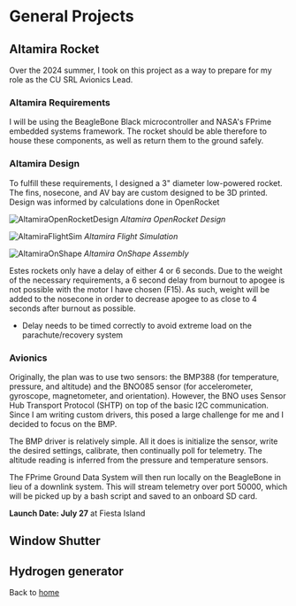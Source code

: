 # General Projects

## Altamira Rocket
Over the 2024 summer, I took on this project as a way to prepare for my role as the CU SRL Avionics Lead.

### Altamira Requirements
I will be using the BeagleBone Black microcontroller and NASA's FPrime embedded systems framework. The rocket should be able therefore to house these components, as well as return them to the ground safely.

### Altamira Design
To fulfill these requirements, I designed a 3" diameter low-powered rocket. The fins, nosecone, and AV bay are custom designed to be 3D printed. Design was informed by calculations done in OpenRocket

![AltamiraOpenRocketDesign](https://areich128.github.io/AltamiraORK.png)
*Altamira OpenRocket Design*

![AltamiraFlightSim](https://areich128.github.io/AltamiraFlightSim.png)
*Altamira Flight Simulation*

![AltamiraOnShape](https://areich128.github.io/AltamiraOnShape.png)
*Altamira OnShape Assembly*

Estes rockets only have a delay of either 4 or 6 seconds. Due to the weight of the necessary requirements, a 6 second delay from burnout to apogee is not possible with the motor I have chosen (F15). As such, weight will be added to the nosecone in order to decrease apogee to as close to 4 seconds after burnout as possible.
- Delay needs to be timed correctly to avoid extreme load on the parachute/recovery system

### Avionics

Originally, the plan was to use two sensors: the BMP388 (for temperature, pressure, and altitude) and the BNO085 sensor (for accelerometer, gyroscope, magnetometer, and orientation). However, the BNO uses Sensor Hub Transport Protocol (SHTP) on top of the basic I2C communication. Since I am writing custom drivers, this posed a large challenge for me and I decided to focus on the BMP.

The BMP driver is relatively simple. All it does is initialize the sensor, write the desired settings, calibrate, then continually poll for telemetry. The altitude reading is inferred from the pressure and temperature sensors.

The FPrime Ground Data System will then run locally on the BeagleBone in lieu of a downlink system. This will stream telemetry over port 50000, which will be picked up by a bash script and saved to an onboard SD card.

**Launch Date: July 27** at Fiesta Island

## Window Shutter

## Hydrogen generator

Back to [home](https://areich128.github.io)